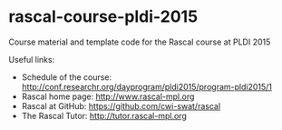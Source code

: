 # rascal-course-pldi-2015
Course material and template code for the Rascal course at PLDI 2015


Useful links:
* Schedule of the course: http://conf.researchr.org/dayprogram/pldi2015/program-pldi2015/1
* Rascal home page: http://www.rascal-mpl.org
* Rascal at GitHub: https://github.com/cwi-swat/rascal
* The Rascal Tutor: http://tutor.rascal-mpl.org
